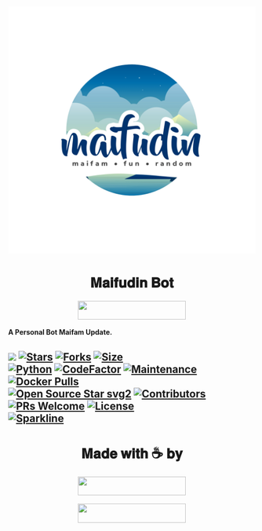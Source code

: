 <p align="center">
  <img src="./resource/logo.jpg" alt="Maifudin Logo">
</p>
<h1 align="center">
  <b>𝐌𝐚𝐢𝐟𝐮𝐝𝐢𝐧 𝐁𝐨𝐭</b>
</h1>

<p align="center"><a href="https://replit.com/@FlynnHopper/Generator"> <img src="https://img.shields.io/badge/String%20Session-blue?style=for-the-badge&logo=web" width="220" height="38.45"/></a></p>

<b>A Personal Bot Maifam Update.</b>

[![](https://img.shields.io/badge/Maifudin-darkblue)](#)
[![Stars](https://img.shields.io/github/stars/NiklausXXX/Maifudin?style=flat-square&color=yellow)](https://github.com/NiklausXXX/Maifudin/stargazers)
[![Forks](https://img.shields.io/github/forks/NiklausXXX/Maifudin?style=flat-square&color=orange)](https://github.com/NiklausXXX/Maifudin/fork)
[![Size](https://img.shields.io/github/repo-size/NiklausXXX/Maifudin?style=flat-square&color=green)](https://github.com/NiklausXXX/Maifudin/)   
[![Python](https://img.shields.io/badge/Python-v3.10.3-blue)](https://www.python.org/)
[![CodeFactor](https://www.codefactor.io/repository/github/niklausxxx/maifudin/badge/main)](https://www.codefactor.io/repository/github/niklausxxx/maifudin/overview/main)
[![Maintenance](https://img.shields.io/badge/Maintained%3F-no-red.svg)](https://github.com/NiklausXXX/Maifudin/graphs/commit-activity)
[![Docker Pulls](https://img.shields.io/docker/pulls/theteamultroid/ultroid?style=flat-square)](https://img.shields.io/docker/pulls/niklausxxx/maifudin?style=flat-square)   
[![Open Source Star svg2](https://badges.frapsoft.com/os/v2/open-source.svg?v=103)](https://github.com/NiklausXXX/Maifudin)
[![Contributors](https://img.shields.io/github/contributors/NiklausXXX/Maifudin?style=flat-square&color=green)](https://github.com/NiklausXXX/Maifudin/graphs/contributors)
[![PRs Welcome](https://img.shields.io/badge/PRs-welcome-brightgreen.svg?style=flat-square)](https://makeapullrequest.com)
[![License](https://img.shields.io/badge/License-AGPL-blue)](https://github.com/NiklausXXX/Maifudin/blob/main/LICENSE)   
[![Sparkline](https://stars.medv.io/NiklausXXX/maifudin.svg)](https://stars.medv.io/NiklausXXX/Maifudin)
----

<h1 align="center">
  <b>𝐌𝐚𝐝𝐞 𝐰𝐢𝐭𝐡 ☕ 𝐛𝐲</b>
</h1>
<p align="center"><a href="https://t.me/maifudin"><img src="https://img.shields.io/badge/Telegram-Group-blue?&style=for-the-badge&logo=telegram" width="220" height="38.45"></a></p>
<p align="center"><a href="https://t.me/kampungmaifudin"><img src="https://img.shields.io/badge/Telegram-Channel-blue?&style=for-the-badge&logo=telegram" width="220" height="38.45"></a></p>

